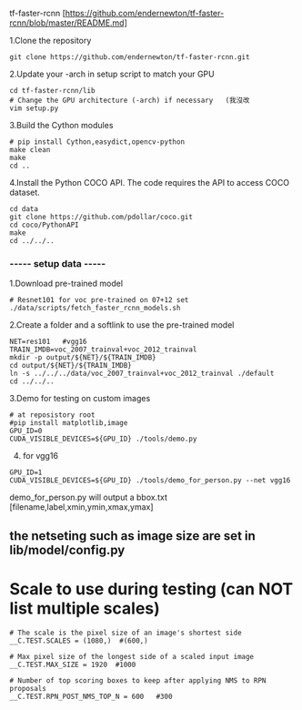 

tf-faster-rcnn
[https://github.com/endernewton/tf-faster-rcnn/blob/master/README.md]


1.Clone the repository
```
git clone https://github.com/endernewton/tf-faster-rcnn.git
```

2.Update your -arch in setup script to match your GPU
```
cd tf-faster-rcnn/lib
# Change the GPU architecture (-arch) if necessary   (我沒改
vim setup.py
```

3.Build the Cython modules
```
# pip install Cython,easydict,opencv-python
make clean
make
cd ..
```

4.Install the Python COCO API. The code requires the API to access COCO dataset.
```
cd data
git clone https://github.com/pdollar/coco.git
cd coco/PythonAPI
make
cd ../../..
```

### ----- setup data ----- ###
1.Download pre-trained model
```
# Resnet101 for voc pre-trained on 07+12 set
./data/scripts/fetch_faster_rcnn_models.sh
```

2.Create a folder and a softlink to use the pre-trained model
```
NET=res101   #vgg16
TRAIN_IMDB=voc_2007_trainval+voc_2012_trainval
mkdir -p output/${NET}/${TRAIN_IMDB}
cd output/${NET}/${TRAIN_IMDB}
ln -s ../../../data/voc_2007_trainval+voc_2012_trainval ./default
cd ../../..
```

3.Demo for testing on custom images
```
# at reposistory root
#pip install matplotlib,image
GPU_ID=0
CUDA_VISIBLE_DEVICES=${GPU_ID} ./tools/demo.py
```

4. for vgg16
```
GPU_ID=1
CUDA_VISIBLE_DEVICES=${GPU_ID} ./tools/demo_for_person.py --net vgg16 
```
demo_for_person.py will output a bbox.txt [filename,label,xmin,ymin,xmax,ymax]


## the netseting such as image size are set in lib/model/config.py

# Scale to use during testing (can NOT list multiple scales)
```
# The scale is the pixel size of an image's shortest side
__C.TEST.SCALES = (1080,)  #(600,)

# Max pixel size of the longest side of a scaled input image
__C.TEST.MAX_SIZE = 1920  #1000

# Number of top scoring boxes to keep after applying NMS to RPN proposals
__C.TEST.RPN_POST_NMS_TOP_N = 600   #300

```
